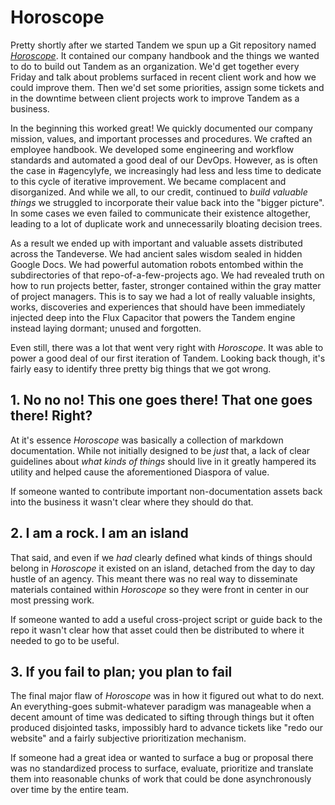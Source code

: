 # Horoscope

Pretty shortly after we started Tandem we spun up a Git repository named [_Horoscope_](https://github.com/thinktandem/horoscope). It contained our company handbook and the things we wanted to do to build out Tandem as an organization. We'd get together every Friday and talk about problems surfaced in recent client work and how we could improve them. Then we'd set some priorities, assign some tickets and in the downtime between client projects work to improve Tandem as a business.

In the beginning this worked great! We quickly documented our company mission, values, and important processes and procedures. We crafted an employee handbook. We developed some engineering and workflow standards and automated a good deal of our DevOps. However, as is often the case in #agencylyfe, we increasingly had less and less time to dedicate to this cycle of iterative improvement. We became complacent and disorganized. And while we all, to our credit, continued to _build valuable things_ we struggled to incorporate their value back into the "bigger picture". In some cases we even failed to communicate their existence altogether, leading to a lot of duplicate work and unnecessarily bloating decision trees.

As a result we ended up with important and valuable assets distributed across the Tandeverse. We had ancient sales wisdom sealed in hidden Google Docs. We had powerful automation robots entombed within the subdirectories of that repo-of-a-few-projects ago. We had revealed truth on how to run projects better, faster, stronger contained within the gray matter of project managers. This is to say we had a lot of really valuable insights, works, discoveries and experiences that should have been immediately injected deep into the Flux Capacitor that powers the Tandem engine instead laying dormant; unused and forgotten.

Even still, there was a lot that went very right with _Horoscope_. It was able to power a good deal of our first iteration of Tandem. Looking back though, it's fairly easy to identify three pretty big things that we got wrong.

## 1. No no no! This one goes there! That one goes there! Right?

At it's essence _Horoscope_ was basically a collection of markdown documentation. While not initially designed to be _just_ that, a lack of clear
guidelines about _what kinds of things_ should live in it greatly hampered its utility and helped cause the aforementioned Diaspora of value.

If someone wanted to contribute important non-documentation assets back into the business it wasn't clear where they should do that.

## 2. I am a rock. I am an island

That said, and even if we _had_ clearly defined what kinds of things should belong in _Horoscope_ it existed on an island, detached from the day to day hustle of an agency. This meant there was no real way to disseminate materials contained within _Horoscope_ so they were front in center in our most pressing work.

If someone wanted to add a useful cross-project script or guide back to the repo it wasn't clear how that asset could then be distributed to where it needed to go to be useful.

## 3. If you fail to plan; you plan to fail

The final major flaw of _Horoscope_ was in how it figured out what to do next. An everything-goes submit-whatever paradigm was manageable when a decent amount of time was dedicated to sifting through things but it often produced disjointed tasks, impossibly hard to advance tickets like "redo our website" and a fairly subjective prioritization mechanism.

If someone had a great idea or wanted to surface a bug or proposal there was no standardized process to surface, evaluate, prioritize and translate them into reasonable chunks of work that could be done asynchronously over time by the entire team.
